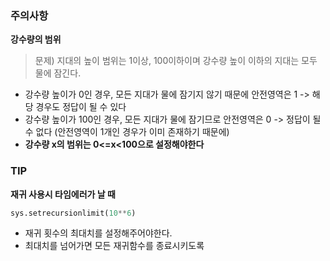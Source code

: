### 주의사항

**강수량의 범위**

> 문제) 지대의 높이 범위는 1이상, 100이하이며 강수량 높이 이하의 지대는 모두 물에 잠긴다.

- 강수량 높이가 0인 경우, 모든 지대가 물에 잠기지 않기 때문에 안전영역은 1 -> 해당 경우도 정답이 될 수 있다
- 강수량 높이가 100인 경우, 모든 지대가 물에 잠기므로 안전영역은 0 -> 정답이 될 수 없다 (안전영역이 1개인 경우가 이미 존재하기 때문에)
- **강수량 x의 범위는 0<=x<100으로 설정해야한다**

### TIP

**재귀 사용시 타임에러가 날 때**

```py
sys.setrecursionlimit(10**6)
```

- 재귀 횟수의 최대치를 설정해주어야한다.
- 최대치를 넘어가면 모든 재귀함수를 종료시키도록

